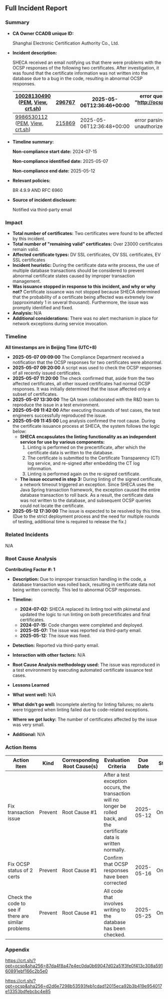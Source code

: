 ## Full Incident Report

### Summary

- **CA Owner CCADB unique ID:**

  Shanghai Electronic Certification Authority Co., Ltd.

- **Incident description:** 

  SHECA received an email notifying us that there were problems with the OCSP responses of the following two certificates. After investigation, it was found that the certificate information was not written into the database due to a bug in the code, resulting in abnormal OCSP responses.

  | [10028130490](https://api.certspotter.com/v1/issuances/10028130490?expand=issuer&expand=dns_names) ([PEM](https://api.certspotter.com/v1/issuances/10028130490.pem), [View](https://web.api.sslmate.com/labs/view_issuance/10028130490), [crt.sh](https://crt.sh/?opt=ocsp&sha256=87da4f8a47e4ec0da0b69047d02a51f3fe0f413c308a59160891ebf166c2b5e0)) | [296767](https://web.api.sslmate.com/labs/issuer_info/296767) | 2025-05-06T12:36:46+00:00 | error querying OCSP responder over HTTP: Post "http://ocsp.global.sheca.com/keeptrustdvtlscag2": context deadline exceeded | [Request](https://web.api.sslmate.com/ocspwatch/request/10028130490) [Response](https://web.api.sslmate.com/ocspwatch/response/10028130490) |
  | ------------------------------------------------------------ | ------------------------------------------------------------ | ------------------------- | ------------------------------------------------------------ | ------------------------------------------------------------ |
  | [9986530112](https://api.certspotter.com/v1/issuances/9986530112?expand=issuer&expand=dns_names) ([PEM](https://api.certspotter.com/v1/issuances/9986530112.pem), [View](https://web.api.sslmate.com/labs/view_issuance/9986530112), [crt.sh](https://crt.sh/?opt=ocsp&sha256=d2d6e7298b53593feb1cdad12015eca92b3b419e954017e13353bdfebcbc4e85)) | [215869](https://web.api.sslmate.com/labs/issuer_info/215869) | 2025-05-06T12:36:48+00:00 | error parsing OCSP response: ocsp: error from server: unauthorized | [Request](https://web.api.sslmate.com/ocspwatch/request/9986530112) [Response](https://web.api.sslmate.com/ocspwatch/response/9986530112) |

- **Timeline summary:**

  **Non-compliance start date:**   2024-07-15

  **Non-compliance identified date:**  2025-05-07

  **Non-compliance end date:** 2025-05-12

- **Relevant policies:** 

  BR 4.9.9 AND  RFC 6960

- **Source of incident disclosure:** 

  Notified via third-party email


### Impact

- **Total number of certificates:**
  Two certificates were found to be affected by this incident.
- **Total number of "remaining valid" certificates:**
  Over 23000 certificates remain valid.
- **Affected certificate types:**
  DV SSL certificates, OV SSL certificates, EV SSL certificates
- **Incident heuristic:**
  During the certificate data write process, the use of multiple database transactions should be considered to prevent abnormal certificate states caused by improper transaction management.
- **Was issuance stopped in response to this incident, and why or why not?**
  Certificate issuance was not stopped because SHECA determined that the probability of a certificate being affected was extremely low (approximately 1 in several thousand). Furthermore, the issue was promptly identified and fixed.
- **Analysis:**
  N/A
- **Additional considerations:**
  There was no alert mechanism in place for network exceptions during service invocation.

### Timeline

**All timestamps are in Beijing Time (UTC+8)**

- **2025-05-07 09:09:00**
   The Compliance Department received a notification that the OCSP responses for two certificates were abnormal.
- **2025-05-07 09:20:00**
   A script was used to check the OCSP responses of all recently issued certificates.
- **2025-05-07 11:20:00**
   The check confirmed that, aside from the two affected certificates, all other issued certificates had normal OCSP responses. It was initially determined that the issue affected only a subset of certificates.
- **2025-05-07 13:30:00**
   The QA team collaborated with the R&D team to reproduce the issue in a test environment.
- **2025-05-09 11:42:00**
   After executing thousands of test cases, the test engineers successfully reproduced the issue.
- **2025-05-09 11:45:00**
   Log analysis confirmed the root cause. During the certificate issuance process at SHECA, the system follows the logic below:
  - **SHECA encapsulates the linting functionality as an independent service for use by various components:**
    1. Linting is performed on the precertificate, after which the certificate data is written to the database.
    2. The certificate is submitted to the Certificate Transparency (CT) log service, and re-signed after embedding the CT log information.
    3. Linting is performed again on the re-signed certificate.
  - **The issue occurred in step 3:** During linting of the signed certificate, a network timeout triggered an exception. Since SHECA uses the Java Spring transaction framework, the exception caused the entire database transaction to roll back. As a result, the certificate data was not written to the database, and subsequent OCSP queries could not locate the certificate.
- **2025-05-12 17:30:00**
   The issue is expected to be resolved by this time. (Due to the strict deployment process and the need for multiple rounds of testing, additional time is required to release the fix.)

### Related Incidents

N/A

### Root Cause Analysis

**Contributing Factor #: 1**

- **Description:**
  Due to improper transaction handling in the code, a database transaction was rolled back, resulting in certificate data not being written correctly. This led to abnormal OCSP responses.
- **Timeline:**
  - **2024-07-02:** SHECA replaced its linting tool with pkimetal and updated the logic to run linting on both precertificates and final certificates.
  - **2024-07-15:** Code changes were completed and deployed.
  - **2025-05-07:** The issue was reported via third-party email.
  - **2025-05-12:** The issue was fixed.
- **Detection:**
  Reported via third-party email.
- **Interaction with other factors:**
  N/A
- **Root Cause Analysis methodology used:**
  The issue was reproduced in a test environment by executing automated certificate issuance test cases.
- **Lessons Learned**

- **What went well:**
  N/A
- **What didn’t go well:**
  Incomplete alerting for linting failures; no alerts were triggered when linting failed due to code-related exceptions.
- **Where we got lucky:**
  The number of certificates affected by the issue was very small.
- **Additional:**
  N/A

### Action Items

| Action Item                                         | Kind    | Corresponding Root Cause(s) | Evaluation Criteria                                          | Due Date   | Status  |
| --------------------------------------------------- | ------- | --------------------------- | ------------------------------------------------------------ | ---------- | ------- |
| Fix transaction issue                               | Prevent | Root Cause #1               | After a test exception occurs, the transaction will no longer be rolled back, and the certificate data is written normally. | 2025-05-12 | Ongoing |
| Fix OCSP status of 2 certs                          | Prevent | Root Cause #1               | Confirm that OCSP responses have been corrected              | 2025-05-16 | Ongoing |
| Check the code to see if there are similar problems | Prevent | Root Cause #1               | All code that involves writing to the database has been checked. | 2025-05-25 | Ongoing |

### Appendix

https://crt.sh/?opt=ocsp&sha256=87da4f8a47e4ec0da0b69047d02a51f3fe0f413c308a59160891ebf166c2b5e0

https://crt.sh/?opt=ocsp&sha256=d2d6e7298b53593feb1cdad12015eca92b3b419e954017e13353bdfebcbc4e85
